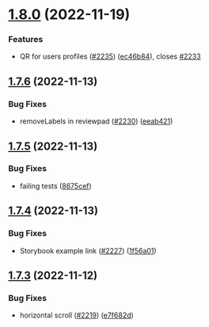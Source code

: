 # [1.8.0](https://github.com/EddieHubCommunity/LinkFree/compare/v1.7.6...v1.8.0) (2022-11-19)


### Features

* QR for users profiles ([#2235](https://github.com/EddieHubCommunity/LinkFree/issues/2235)) ([ec46b84](https://github.com/EddieHubCommunity/LinkFree/commit/ec46b8453c6c7efcf4fcc79eefa09ee93dd930e4)), closes [#2233](https://github.com/EddieHubCommunity/LinkFree/issues/2233)



## [1.7.6](https://github.com/EddieHubCommunity/LinkFree/compare/v1.7.5...v1.7.6) (2022-11-13)


### Bug Fixes

* removeLabels in reviewpad ([#2230](https://github.com/EddieHubCommunity/LinkFree/issues/2230)) ([eeab421](https://github.com/EddieHubCommunity/LinkFree/commit/eeab4217b487a24c6b0a6c9b56d0e3711e7250f7))



## [1.7.5](https://github.com/EddieHubCommunity/LinkFree/compare/v1.7.4...v1.7.5) (2022-11-13)


### Bug Fixes

* failing tests ([8675cef](https://github.com/EddieHubCommunity/LinkFree/commit/8675cefe71bfa90a9e026bc272b4eb65b6438ad8))



## [1.7.4](https://github.com/EddieHubCommunity/LinkFree/compare/v1.7.3...v1.7.4) (2022-11-13)


### Bug Fixes

* Storybook example link ([#2227](https://github.com/EddieHubCommunity/LinkFree/issues/2227)) ([1f56a01](https://github.com/EddieHubCommunity/LinkFree/commit/1f56a01257dcda3dfe5665e04ba0b53be00488a7))



## [1.7.3](https://github.com/EddieHubCommunity/LinkFree/compare/v1.7.2...v1.7.3) (2022-11-12)


### Bug Fixes

* horizontal scroll ([#2219](https://github.com/EddieHubCommunity/LinkFree/issues/2219)) ([e7f682d](https://github.com/EddieHubCommunity/LinkFree/commit/e7f682dc4d702db71ed45327e5e098700b9f6610))



